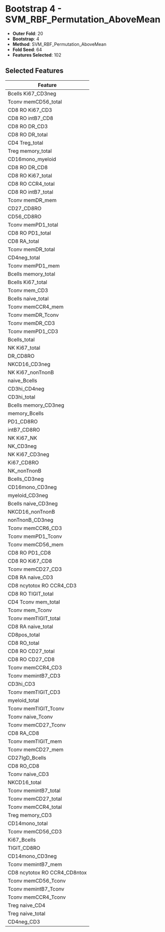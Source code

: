 # Bootstrap 4 - SVM_RBF_Permutation_AboveMean

- **Outer Fold**: 20
- **Bootstrap**: 4
- **Method**: SVM_RBF_Permutation_AboveMean
- **Fold Seed**: 64
- **Features Selected**: 102

## Selected Features

| Feature |
|---------|
| Bcells Ki67_CD3neg |
| Tconv memCD56_total |
| CD8  RO Ki67_CD3 |
| CD8 RO intB7_CD8 |
| CD8 RO DR_CD3 |
| CD8 RO DR_total |
| CD4 Treg_total |
| Treg memory_total |
| CD16mono_myeloid |
| CD8 RO DR_CD8 |
| CD8 RO Ki67_total |
| CD8 RO CCR4_total |
| CD8 RO intB7_total |
| Tconv memDR_mem |
| CD27_CD8RO |
| CD56_CD8RO |
| Tconv memPD1_total |
| CD8 RO PD1_total |
| CD8 RA_total |
| Tconv memDR_total |
| CD4neg_total |
| Tconv memPD1_mem |
| Bcells memory_total |
| Bcells Ki67_total |
| Tconv mem_CD3 |
| Bcells naive_total |
| Tconv memCCR4_mem |
| Tconv memDR_Tconv |
| Tconv memDR_CD3 |
| Tconv memPD1_CD3 |
| Bcells_total |
| NK Ki67_total |
| DR_CD8RO |
| NKCD16_CD3neg |
| NK Ki67_nonTnonB |
| naive_Bcells |
| CD3hi_CD4neg |
| CD3hi_total |
| Bcells memory_CD3neg |
| memory_Bcells |
| PD1_CD8RO |
| intB7_CD8RO |
| NK Ki67_NK |
| NK_CD3neg |
| NK Ki67_CD3neg |
| Ki67_CD8RO |
| NK_nonTnonB |
| Bcells_CD3neg |
| CD16mono_CD3neg |
| myeloid_CD3neg |
| Bcells naive_CD3neg |
| NKCD16_nonTnonB |
| nonTnonB_CD3neg |
| Tconv memCCR6_CD3 |
| Tconv memPD1_Tconv |
| Tconv memCD56_mem |
| CD8 RO PD1_CD8 |
| CD8 RO Ki67_CD8 |
| Tconv memCD27_CD3 |
| CD8 RA naive_CD3 |
| CD8 ncytotox RO CCR4_CD3 |
| CD8 RO TIGIT_total |
| CD4 Tconv mem_total |
| Tconv mem_Tconv |
| Tconv memTIGIT_total |
| CD8 RA naive_total |
| CD8pos_total |
| CD8 RO_total |
| CD8 RO CD27_total |
| CD8 RO CD27_CD8 |
| Tconv memCCR4_CD3 |
| Tconv memintB7_CD3 |
| CD3hi_CD3 |
| Tconv memTIGIT_CD3 |
| myeloid_total |
| Tconv memTIGIT_Tconv |
| Tconv naive_Tconv |
| Tconv memCD27_Tconv |
| CD8 RA_CD8 |
| Tconv memTIGIT_mem |
| Tconv memCD27_mem |
| CD27IgD_Bcells |
| CD8 RO_CD8 |
| Tconv naive_CD3 |
| NKCD16_total |
| Tconv memintB7_total |
| Tconv memCD27_total |
| Tconv memCCR4_total |
| Treg memory_CD3 |
| CD14mono_total |
| Tconv memCD56_CD3 |
| Ki67_Bcells |
| TIGIT_CD8RO |
| CD14mono_CD3neg |
| Tconv memintB7_mem |
| CD8 ncytotox RO CCR4_CD8ntox |
| Tconv memCD56_Tconv |
| Tconv memintB7_Tconv |
| Tconv memCCR4_Tconv |
| Treg naive_CD4 |
| Treg naive_total |
| CD4neg_CD3 |
